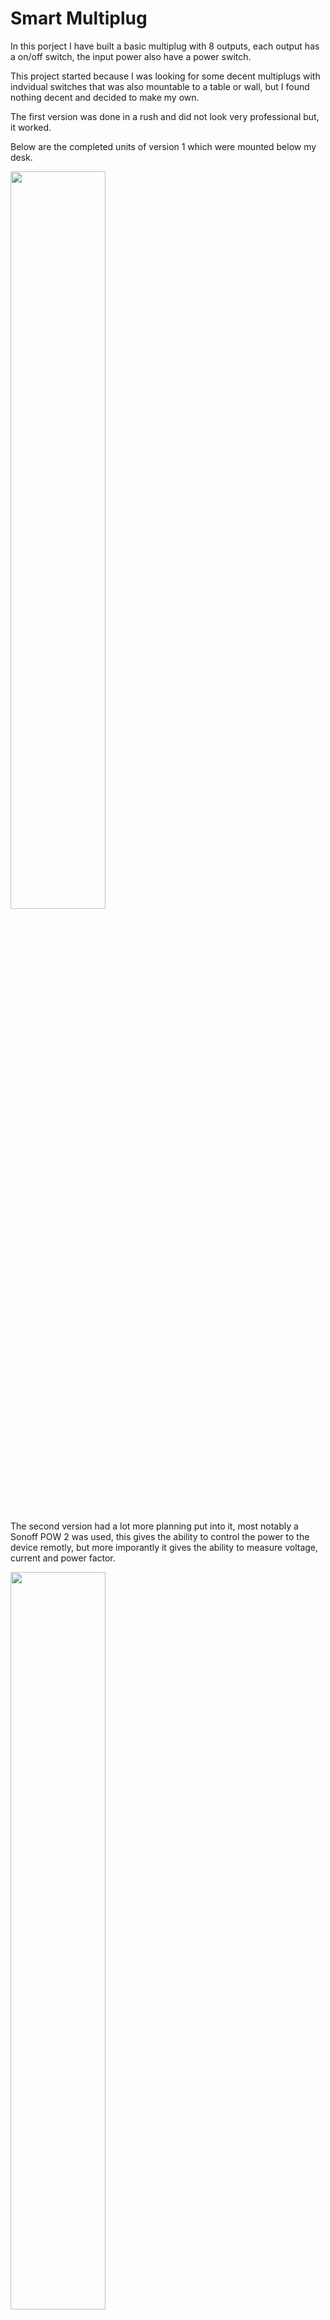 # Smart Multiplug

In this porject I have built a basic multiplug with 8 outputs, each output has a on/off switch, the input power also have a power switch.


This project started because I was looking for some decent multiplugs with indvidual switches that was also mountable to a table or wall, but I found nothing decent and decided to make my own.

The first version was done in a rush and did not look very professional but, it worked.

Below are the completed units of version 1 which were mounted below my desk.

<img src="/Images/V1/Boxes_mounted_V1.JPG" width=55%>

The second version had a lot more planning put into it, most notably a Sonoff POW 2 was used, this gives the ability to control the power to the device remotly, but more imporantly it gives the ability to measure voltage, current and power factor.

<img src="/Images/V2/Smart_multi_plug_and_Dimmer.JPG" width=55%>

On both versions the holes were cut manually with a Dremel, a stencil was made in Google Sketchup and then a 1-1 drawing was printed.

This printed stencil was this cut and taped onto the enclourser, this was then used as my guide when cutting the boxes, this technique works really well but, cutting plastic manually is horrible and time consuming.

Below we can see the stencil that was used to cutout two LED holders, A Power Button and Input Power Connector

<img src="/Images/V2/Cutting_Side_stencil.JPG" width=55%>

In this image we can see the stencil that was used in version 2, the holes for the plugs and switched have been cut, you can see that I have used masking tape to hold the stencil to the lid.

<img src="/Images/V2/Cutting_Side_stencil_top.JPG" width=55%>

Here is a photo of me cutting the lid for version 1, this clearly shows how much plastic dust is apparent when cutting these plastic enclousers.

<img src="/Images/V1/Cutting_Stencil_Top_Lid.JPG" width=55%>

Here is a screenshot of the stencil in Sketchup.

<img src="/Images/V2/Stencil_Top_Lid_Sketchup.JPG" width=55%>


## Version 1

Here are images from Version 1.

The stencil for the lid has been secured and is ready for cutting.

<img src="/Images/V1/Stencil_Top_Lid.JPG" width=55%>

The holes have been cut and the swtiches/plugs have been test fitted

<img src="/Images/V1/Top_Lid.JPG" width=55%>

The plugs/switches have been mounted to the lid and the connections have been made.
A din rail was mounted to the bottom of the encloser and all connections are screwed to 3 seperate terminal blocks for Earth, Neutral and Live.

In hindsight I should of twited the cables from each plug to the connector blocks, this could of helped with the mess and maybe reduce some EMI noise.
<img src="/Images/V1/Internal_Box_V1.JPG" width=55%>



## Version 2

Here are images from Version 2.

The holes have been cut and the plugs and swtiches are being mounted

<img src="/Images/V2/Lid_Plug_Installation.JPG" width=55%>

A din rail was cut and installed to the bottom arae of the enclouser, 3 Connector blocks were mounted with a Sonoff POW2.

<img src="/Images/V2/Internals_No_wires.JPG" width=55%>

<img src="/Images/V2/LED_Button_SONOFF.JPG" width=55%>


<img src="/Images/V2/Top_Lid_Complete.JPG" width=55%>



<img src="/Images/V2/Complete_Unit.JPG" width=55%>
<img src="/Images/V2/Connections.JPG" width=55%>


